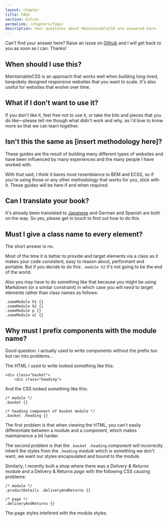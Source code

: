 ```yaml
---
layout: chapter
title: FAQs
section: Extras
permalink: /chapters/faqs/
description: Your questions about MaintainableCSS are answered here.
---
```


Can't find your answer here? Raise an issue on [Github](https://github.com/adamsilver/maintainablecss.com/issues/new) and I will get back to you as soon as I can. Thanks!

## When should I use this?

MaintainableCSS is an approach that works well when building long-lived, bespokely designed responsive websites that you want to scale. It's also useful for websites that evolve over time.

## What if I don't want to use it?

If you don't like it, feel free not to use it, or take the bits and pieces that you do like&mdash;please tell me though what didn't work and why, as i'd love to know more so that we can learn together.

## Isn't this the same as [insert methodology here]?

These guides are the result of building many different types of websites and have been influenced by many experiences and the many people I have worked with.

With that said, I think it bares most resemblance to BEM and ECSS, so if you're using those or any other methodology that works for you, stick with it. These guides will be here if and when required.

## Can I translate your book?

It's already been translated to [Japanese](http://coliss.com/articles/build-websites/operation/css/maintainable-css-by-adam.html) and German and Spanish are both on the way. So yes, please get in touch to find out how to do this.

## Must I give a class name to every element?

The short answer is no.

Most of the time it is better to provide and target elements via a class as it makes your code consistent, easy to reason about, performant and portable. But if you decide to do this: `.module h2` it's not going to be the end of the world.

Also you may have to do something like that because you might be using Markdown (or a similar constraint) in which case you will *need* to target elements rather than class names as follows:

	.someModule h1 {}
	.someModule h2 {}
	.someModule p {}
	.someModule ul {}

## Why must I prefix components with the module name?

Good question. I actually used to write components without the prefix too but ran into problems...

The HTML I used to write looked something like this:

	<div class="basket">
	    <div class="heading">

And the CSS looked something like this:

	/* module */
	.basket {}

	/* heading component of basket module */
	.basket .heading {}

The first problem is that when viewing the HTML, you can't easily differentiate between a module and a component, which makes maintainence a bit harder.

The second problem is that the `.basket .heading` *component* will incorrectly inherit the styles from the `.heading` *module* which is something we don't want, we want our styles encapsulated and bound to the module.

Similarly, I recently built a shop where there was a *Delivery &amp; Returns* module and a Delivery &amp; Returns *page* with the following CSS causing problems:

	/* module */
	.productDetails .deliveryAndReturns {}

	/* page */
	.deliveryAndReturns {}

The page styles intefered with the module styles.

<!-- perf and portability -->

<!--## What about common styles that you use across different modules e.g. buttons?

In the chapter about [Modules](/chapters/modules/) there is a component defined as `.basket-removeButton` but what if the styling for that is used in many places?

There are two approaches. Firstly, you can create a `buttons.css` file and have the following section:

	/***********************************
	* Button style for primary actions
	***********************************/

	.basket-removeButton,
	.another-loginButton,
	.and-anotherDeleteButton {
		/*common styles*/
	}

Or you can just have a button as a module:

	.primaryButton {
		/* common styles */
	}

There is nothing wrong with having a module within a module. You just have to be careful with the latter approach, because once you edit a style it propagates everywhere, and this can be problematic due to unexpected regression.-->
